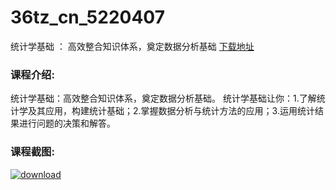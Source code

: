 # 36tz_cn_5220407
统计学基础 ： 高效整合知识体系，奠定数据分析基础
[下载地址](http://www.36tz.cn/article/5220407 "下载地址")
### 课程介绍:
统计学基础：高效整合知识体系，奠定数据分析基础。
统计学基础让你：1.了解统计学及其应用，构建统计基础；2.掌握数据分析与统计方法的应用；3.运用统计结果进行问题的决策和解答。

### 课程截图:
[![download](http://36tz.cn/muke_img/2021_07_2-27.png "下载地址")](http://www.36tz.cn "下载地址")
